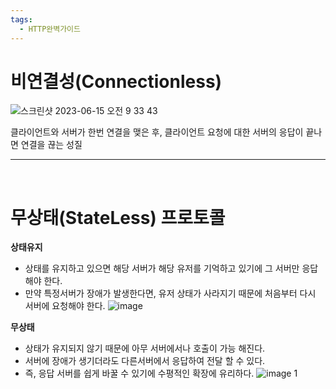 ```yaml
---
tags:
  - HTTP완벽가이드
---
```


# 비연결성(Connectionless)

![스크린샷 2023-06-15 오전 9 33 43](https://github.com/SubiYoon/SubiYoon.github.io/assets/117332903/88234e77-9303-4ac6-88f6-9a8797f35372)

클라이언트와 서버가 한번 연결을 맺은 후, 클라이언트 요청에 대한 서버의 응답이 끝나면 연결을 끊는 성질

---
</br>

# 무상태(StateLess) 프로토콜

**상태유지**

- 상태를 유지하고 있으면 해당 서버가 해당 유저를 기억하고 있기에 그 서버만 응답해야 한다.
- 만약 특정서버가 장애가 발생한다면, 유저 상태가 사라지기 때문에 처음부터 다시 서버에 요청해야 한다.
![image](https://github.com/SubiYoon/SubiYoon.github.io/assets/117332903/7389dbd4-2ff6-4465-b043-f1c3e68465ce)

**무상태**

- 상태가 유지되지 않기 때문에 아무 서버에서나 호출이 가능 해진다.
- 서버에 장애가 생기더라도 다른서버에서 응답하여 전달 할 수 있다.
- 즉, 응답 서버를 쉽게 바꿀 수 있기에 수평적인 확장에 유리하다.
![image 1](https://github.com/SubiYoon/SubiYoon.github.io/assets/117332903/68312210-e5f1-4221-86c5-953ba9e00177)
